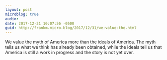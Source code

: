 ```yaml
---
layout: post
microblog: true
audio: 
date: 2017-12-31 10:07:56 -0500
guid: http://frankm.micro.blog/2017/12/31/we-value-the.html
---
```

We value the myth of America more than the ideals of America. The myth tells us what we think has already been obtained, while the ideals tell us that America is still a work in progress and the story is not yet over. 
